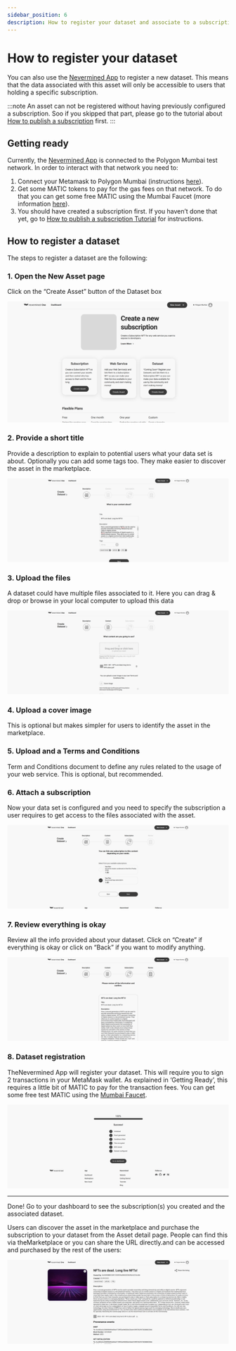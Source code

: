 ```yaml
---
sidebar_position: 6
description: How to register your dataset and associate to a subscription
---
```


# How to register your dataset

You can also use the [Nevermined App](https://mumbai.nevermined.app/) to register a new dataset. This means that the data associated with this asset  will only be accessible to users that holding a specific subscription.

:::note
An asset can not be registered without having previously configured a subscription. Soo if you skipped that part, please go to the tutorial about [How to publish a subscription](04-create-subscription.md) first.
:::

## Getting ready

Currently, the [Nevermined App](https://mumbai.nevermined.app/) is connected to the Polygon Mumbai test network. In order to interact with that network you need to:

1. Connect your Metamask to Polygon Mumbai (instructions [here](02-metamask.md)).
2. Get some MATIC tokens to pay for the gas fees on that network. To do that you can get some free MATIC using the Mumbai Faucet (more information [here](10-faucets.md)).
3. You should have created a subscription first. If you haven’t done that yet, go to [How to publish a subscription Tutorial](04-create-subscription.md) for instructions.

## How to register a dataset

The steps to register a dataset are the following:

### 1. Open the New Asset page

Click on the “Create Asset” button of the Dataset box

![Create a new Asset page](../images/tutorials/01_New_Subscription.png)

### 2. Provide a short title

Provide a description to explain to potential users what your data set is about. Optionally you can add some tags too. They make easier to discover the asset in the marketplace.

![Add dataset metadata page](../images/tutorials/18_Publisher_dataset_01.png)

### 3. Upload the files

A dataset could have multiple files associated to it. Here you can drag & drop or browse in your local computer to upload this data

![Add Web Service metadata page](../images/tutorials/19_Publisher_dataset_02.png)

### 4. Upload a cover image

This is optional but makes simpler for users to identify the asset in the marketplace.

### 5. Upload and a Terms and Conditions

Term and Conditions document to define any rules related to the usage of your web service. This is optional, but recommended.

### 6. Attach a subscription

Now your data set is configured and you need to  specify the subscription a user requires to get access to the files associated with the asset.

![Attach a subscription to the dataset](../images/tutorials/20_Publisher_dataset_03.png)

### 7. Review everything is okay

Review all the info provided about your dataset. Click on “Create” if everything is okay or click on “Back” if you want to modify anything.

![Review new dataset is okay](../images/tutorials/21_Publisher_dataset_04.png)

### 8. Dataset registration

TheNevermined App will register your dataset. This will require you to sign 2 transactions in your MetaMask wallet. 
As explained in ‘Getting Ready’, this requires a little bit of MATIC to pay for the transaction fees. You can get some free test MATIC using the [Mumbai Faucet](https://mumbaifaucet.com).

![Registration of the dataset](../images/tutorials/22_Publisher_dataset_05.png)

---

Done! Go to your dashboard to see the subscription(s) you created and the associated dataset.

Users can discover the asset in the marketplace and purchase the subscription to your dataset from the Asset detail page. People can find this via theMarketplace or you can share the URL directly.and can be accessed and purchased by the rest of the users:

![New dataset created](../images/tutorials/23_Dataset_details_page.png)
